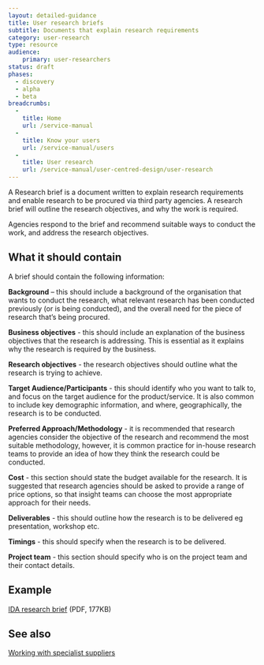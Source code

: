 ```yaml
---
layout: detailed-guidance
title: User research briefs
subtitle: Documents that explain research requirements
category: user-research
type: resource
audience:
    primary: user-researchers
status: draft
phases:
  - discovery
  - alpha
  - beta
breadcrumbs:
  -
    title: Home
    url: /service-manual
  -
    title: Know your users
    url: /service-manual/users
  -
    title: User research
    url: /service-manual/user-centred-design/user-research
---
```


A Research brief is a document written to explain research requirements and enable research to be procured via third party agencies. A research brief will outline the research objectives, and why the work is required.

Agencies respond to the brief and recommend suitable ways to conduct the work, and address the research objectives.

## What it should contain

A brief should contain the following information:

**Background** – this should include a background of the organisation that wants to conduct the research, what relevant research has been conducted previously (or is being conducted), and the overall need for the piece of research that’s being procured.

**Business objectives** - this should include an explanation of the business objectives that the research is addressing. This is essential as it explains why the research is required by the business.

**Research objectives** - the research objectives should outline what the research is trying to achieve.

**Target Audience/Participants** - this should identify who you want to talk to, and focus on the target audience for the product/service. It is also common to include key demographic information, and where, geographically, the research is to be conducted.

**Preferred Approach/Methodology** - it is recommended that research agencies consider the objective of the research and recommend the most suitable methodology, however, it is common practice for in-house research teams to provide an idea of how they think the research could be conducted.

**Cost** - this section should state the budget available for the research. It is suggested that research agencies should be asked to provide a range of price options, so that insight teams can choose the most appropriate approach for their needs.

**Deliverables** - this should outline how the research is to be delivered eg presentation, workshop etc.

**Timings** - this should specify when the research is to be delivered.

**Project team** - this section should specify who is on the project team and their contact details.

## Example

[IDA research brief](/service-manual/assets/documents/IDAQualBrief.pdf) (PDF, 177KB)

## See also

[Working with specialist suppliers](/service-manual/the-team/working-with-specialists.html)
